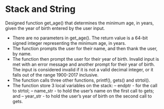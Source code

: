 # Stack and String

Designed function get_age() that determines the minimum age, in years, given the year of birth entered by the user input.
- There are no parameters in get_age(). The return value is a 64-bit signed integer representing the minimum age, in years.
- The function prompts the user for their name, and then thank the user, by name.
- The function then prompt the user for their year of birth. Invalid input is met with an error message and another prompt for their year of birth. The input is considered invalid if it is not a valid decimal integer, or it falls out of the range 1900-2017 inclusive. 
- The function calls three other functions, printf(), gets() and strtol().
- The function  store 3 local variables on the stack:
 – endptr - for the call to strtol;
 – name_str - to hold the user’s name on the first call to gets; and
 – year_str - to hold the user’s year of birth on the second call to gets.
